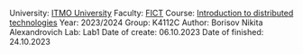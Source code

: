 University: [ITMO University](https://itmo.ru/ru/)
Faculty: [FICT](https://fict.itmo.ru)
Course: [Introduction to distributed technologies](https://github.com/itmo-ict-faculty/introduction-to-distributed-technologies)
Year: 2023/2024
Group: K4112C
Author: Borisov Nikita Alexandrovich
Lab: Lab1
Date of create: 06.10.2023
Date of finished: 24.10.2023
